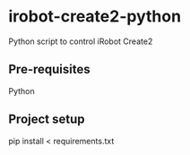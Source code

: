 # irobot-create2-python
Python script to control iRobot Create2

## Pre-requisites
Python

## Project setup
pip install < requirements.txt
